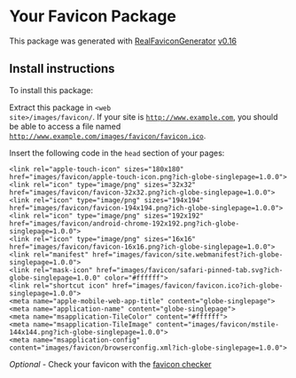 # Your Favicon Package

This package was generated with [RealFaviconGenerator](https://realfavicongenerator.net/) [v0.16](https://realfavicongenerator.net/change_log#v0.16)

## Install instructions

To install this package:

Extract this package in <code>&lt;web site&gt;/images/favicon/</code>. If your site is <code>http://www.example.com</code>, you should be able to access a file named <code>http://www.example.com/images/favicon/favicon.ico</code>.

Insert the following code in the `head` section of your pages:

    <link rel="apple-touch-icon" sizes="180x180" href="images/favicon/apple-touch-icon.png?ich-globe-singlepage=1.0.0">
    <link rel="icon" type="image/png" sizes="32x32" href="images/favicon/favicon-32x32.png?ich-globe-singlepage=1.0.0">
    <link rel="icon" type="image/png" sizes="194x194" href="images/favicon/favicon-194x194.png?ich-globe-singlepage=1.0.0">
    <link rel="icon" type="image/png" sizes="192x192" href="images/favicon/android-chrome-192x192.png?ich-globe-singlepage=1.0.0">
    <link rel="icon" type="image/png" sizes="16x16" href="images/favicon/favicon-16x16.png?ich-globe-singlepage=1.0.0">
    <link rel="manifest" href="images/favicon/site.webmanifest?ich-globe-singlepage=1.0.0">
    <link rel="mask-icon" href="images/favicon/safari-pinned-tab.svg?ich-globe-singlepage=1.0.0" color="#ffffff">
    <link rel="shortcut icon" href="images/favicon/favicon.ico?ich-globe-singlepage=1.0.0">
    <meta name="apple-mobile-web-app-title" content="globe-singlepage">
    <meta name="application-name" content="globe-singlepage">
    <meta name="msapplication-TileColor" content="#ffffff">
    <meta name="msapplication-TileImage" content="images/favicon/mstile-144x144.png?ich-globe-singlepage=1.0.0">
    <meta name="msapplication-config" content="images/favicon/browserconfig.xml?ich-globe-singlepage=1.0.0">

*Optional* - Check your favicon with the [favicon checker](https://realfavicongenerator.net/favicon_checker)